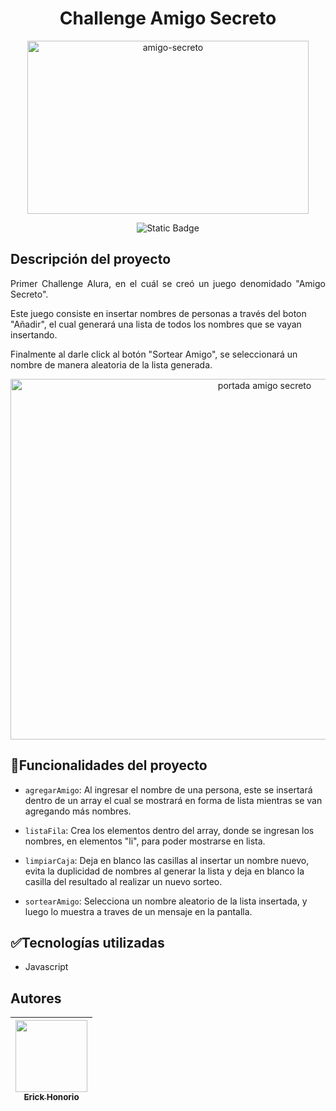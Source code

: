 <h1 align="center"> Challenge Amigo Secreto </h1>
<p align="center">
 <img width="450"  height="277" alt="amigo-secreto" src="https://github.com/user-attachments/assets/d356e3d0-9511-4784-b2ea-6dd3bbda8b88" />
</p>
<p align="center">
<img alt="Static Badge" src="https://img.shields.io/badge/release%20date-July-brightgreen">
</p>

## Descripción del proyecto

<p align="justify">
Primer Challenge Alura, en el cuál se creó un juego denomidado "Amigo Secreto".

Este juego consiste en insertar nombres de personas a través del boton "Añadir", el cual generará una lista de todos los nombres que se vayan insertando. 

Finalmente al darle click al botón "Sortear Amigo", se seleccionará un nombre de manera aleatoria de la lista generada. 
</p>

<p align="center">
<img width="797" height="577" alt="portada amigo secreto" src="https://github.com/user-attachments/assets/1359b5b5-e66e-4606-a14a-6ee1d443b1aa" />
</p>


 ## :hammer:Funcionalidades del proyecto
 
- `agregarAmigo`: Al ingresar el nombre de una persona, este se insertará dentro de un array el cual se mostrará en forma de lista mientras se van agregando más nombres.
  
- `listaFila`: Crea los elementos dentro del array, donde se ingresan los nombres, en elementos "li", para poder mostrarse en lista.
 
- `limpiarCaja`: Deja en blanco las casillas al insertar un nombre nuevo, evita la duplicidad de nombres al generar la lista y deja en blanco la casilla del resultado al realizar un nuevo sorteo.
  
- `sortearAmigo`: Selecciona un nombre aleatorio de la lista insertada, y luego lo muestra a traves de un mensaje en la pantalla.

 ## :white_check_mark:Tecnologías utilizadas
 
 - Javascript

## Autores

| [<img src="https://github.com/user-attachments/assets/170d1b9d-3728-4fdd-a7b5-e5dda810171b" width=115><br><sub>Erick Honorio</sub>](https://github.com/lErick3000) |  
| :---: | 




